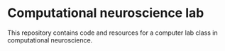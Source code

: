 # Computational neuroscience lab
This repository contains code and resources for a computer lab class in computational neuroscience.
